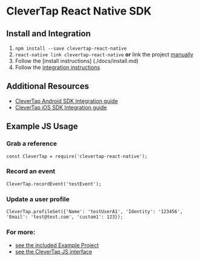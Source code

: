 # CleverTap React Native SDK

## Install and Integration
1. `npm install --save clevertap-react-native`
2. `react-native link clevertap-react-native` **or** link the project [manually](./docs/install.md#manual-linking)
3. Follow the [install instructions] (./docs/install.md)
4. Follow the [integration instructions](./docs/integration.md)

## Additional Resources
- [CleverTap Android SDK Integration guide](https://support.clevertap.com/docs/android/getting-started.html)
- [CleverTap iOS SDK Integration guide](https://support.clevertap.com/docs/ios/getting-started.html)

## Example JS Usage
### Grab a reference  
`const CleverTap = require('clevertap-react-native');`

### Record an event  
`CleverTap.recordEvent('testEvent');`

### Update a user profile  
`CleverTap.profileSet({'Name': 'testUserA1', 'Identity': '123456', 'Email': 'test@test.com', 'custom1': 123});`

### For more: 
 - [see the included Example Project](https://github.com/CleverTap/clevertap-react-native/blob/master/ExampleProject/ExampleProject.js) 
 - [see the CleverTap JS interface](https://github.com/CleverTap/clevertap-react-native/blob/master/index.js)

